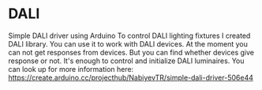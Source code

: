 # DALI
Simple DALI driver using Arduino
To control DALI lighting fixtures I created DALI library. You can use it to work with DALI devices. At the moment you can not get responses from devices. But you can find whether devices give response or not. It's enough to control and initialize DALI luminaires.
You can look up for more information here: https://create.arduino.cc/projecthub/NabiyevTR/simple-dali-driver-506e44
